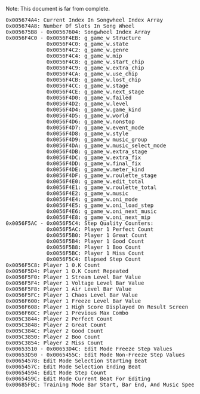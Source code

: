 Note: This document is far from complete.
<pre>
0x005674A4: Current Index In Songwheel Index Array
0x005674A8: Number Of Slots In Song Wheel
0x005675B8 - 0x00567604: Songwheel Index Array 
0x0056F4C0 - 0x0056F4EB: g_game_w Structure
             0x0056F4C0: g_game_w.state
             0x0056F4C2: g_game_w.genre
             0x0056F4C4: g_game_w.mip
             0x0056F4C8: g_game_w.start_chip
             0x0056F4C9: g_game_w.extra_chip
             0x0056F4CA: g_game_w.use_chip
             0x0056F4CB: g_game_w.lost_chip
             0x0056F4CC: g_game_w.stage
             0x0056F4CE: g_game_w.next_stage
             0x0056F4D0: g_game_w.failed
             0x0056F4D2: g_game_w.level
             0x0056F4D4: g_game_w.game_kind
             0x0056F4D5: g_game_w.world
             0x0056F4D6: g_game_w.nonstop
             0x0056F4D7: g_game_w.event_mode
             0x0056F4D8: g_game_w.style
             0x0056F4D9: g_game_w music_group
             0x0056F4DA: g_game_w.music_select_mode
             0x0056F4DB: g_game_w.extra_stage
             0x0056F4DC: g_game_w.extra_fix
             0x0056F4DD: g_game_w.final_fix
             0x0056F4DE: g_game_w.meter_kind
             0x0056F4DF: g_game_w.roulette_stage
             0x0056F4E0: g_game_w.edit_total
             0x0056F4E1: g_game_w.roulette_total
             0x0056F4E2: g_game_w.music
             0x0056F4E4: g_game_w.oni_mode
             0x0056F4E5: g_game_w.oni_load_step
             0x0056F4E6: g_game_w.oni_next_music
             0x0056F4E8: g_game_w.oni_next_mip
0x0056F5AC - 0x0056F5C4: Step Quality Counters:
             0x0056F5AC: Player 1 Perfect Count
             0x0056F5B0: Player 1 Great Count
             0x0056F5B4: Player 1 Good Count
             0x0056F5B8: Player 1 Boo Count
             0x0056F5BC: Player 1 Miss Count
             0x0056F5C4: Elapsed Step Count
0x0056F5C8: Player 1 0.K Count
0x0056F5D4: Player 1 O.K Count Repeated
0x0056F5F0: Player 1 Stream Level Bar Value
0x0056F5F4: Player 1 Voltage Level Bar Value
0x0056F5F8: Player 1 Air Level Bar Value
0x0056F5FC: Player 1 Chaos Level Bar Value
0x0056F600: Player 1 Freeze Level Bar Value
0x0056F608: Player 1 High Score Displayed On Result Screen
0x0056F60C: Player 1 Previous Max Combo
0x005C3844: Player 2 Perfect Count
0x005C3848: Player 2 Great Count
0x005C384C: Player 2 Good Count
0x005C3850: Player 2 Boo Count
0x005C3854: Player 2 Miss Count
0x00653510 - 0x00653D4C: Edit Mode Freeze Step Values
0x00653D50 - 0x0065455C: Edit Mode Non-Freeze Step Values
0x00654578: Edit Mode Selection Starting Beat
0x0065457C: Edit Mode Selection Ending Beat
0x00654594: Edit Mode Step Count
0x0065459C: Edit Mode Current Beat For Editing
0x00685FBC: Training Mode Bar Start, Bar End, And Music Speed
</pre>

